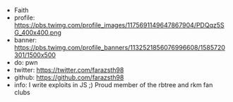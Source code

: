 - Faith
- profile: https://pbs.twimg.com/profile_images/1175691149647867904/PDQqz5SG_400x400.png
- banner: https://pbs.twimg.com/profile_banners/1132521856076996608/1585720301/1500x500
- do: pwn
- twitter: https://twitter.com/farazsth98
- github: https://github.com/farazsth98
- info: I write exploits in JS ;) Proud member of the rbtree and rkm fan clubs
